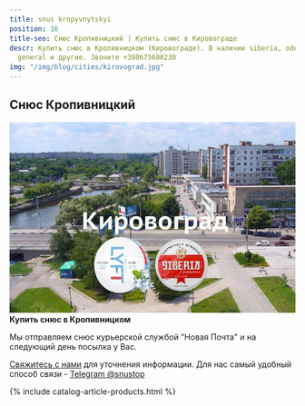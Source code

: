 ```yaml
---
title: snus kropyvnytskyi
position: 16
title-seo: Снюс Кропивницкий | Купить снюс в Кировограде
descr: Купить снюс в Кропивницком (Кировограде). В наличии siberia, odens, lyft, thunder,
  general и другие. Звоните +380675680230
img: "/img/blog/cities/kirovograd.jpg"
---
```


<section class="mb-4">
	<h1>Снюс Кропивницкий</h1>
	<div class="row">
		<div class="col-md-7">
			<img class="img-fluid" src="/img/blog/cities/kirovograd.jpg" alt="снюс в Кропивницком">
		</div>
		<div class="col-md-5">
			<strong>Купить снюс в Кропивницком</strong>
			<p>Мы отправляем снюс курьерской службой "Новая Почта" и на следующий день посылка у Вас.</p>
			<p><a href="#contactModal" data-toggle="modal" data-target="#contactModal">Свяжитесь с нами</a> для уточнения информации. Для нас самый удобный способ связи - <a href="//t.me/snustop" target="_blank" title="Telegram"><i class="icon-telegram"></i>Telegram @snustop</a></p>
		</div>
	</div>
</section>

{% include catalog-article-products.html %}